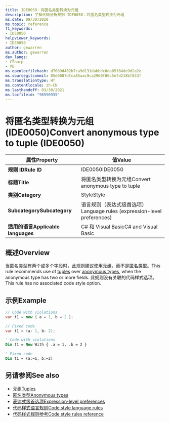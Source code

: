 ```yaml
---
title: IDE0050：将匿名类型转换为元组
description: 了解代码分析规则 IDE0050：将匿名类型转换为元组
ms.date: 09/30/2020
ms.topic: reference
f1_keywords:
- IDE0050
helpviewer_keywords:
- IDE0050
author: gewarren
ms.author: gewarren
dev_langs:
- CSharp
- VB
ms.openlocfilehash: d7089d402b7ca9d131dabbdc0da05f04de9d2a2e
ms.sourcegitcommit: 05d0087dfca85aac9ca2960f86c5efd218bf833f
ms.translationtype: HT
ms.contentlocale: zh-CN
ms.lasthandoff: 03/30/2021
ms.locfileid: "96590935"
---
```

# <a name="convert-anonymous-type-to-tuple-ide0050"></a><span data-ttu-id="d01de-103">将匿名类型转换为元组 (IDE0050)</span><span class="sxs-lookup"><span data-stu-id="d01de-103">Convert anonymous type to tuple (IDE0050)</span></span>

|<span data-ttu-id="d01de-104">属性</span><span class="sxs-lookup"><span data-stu-id="d01de-104">Property</span></span>|<span data-ttu-id="d01de-105">值</span><span class="sxs-lookup"><span data-stu-id="d01de-105">Value</span></span>|
|-|-|
| <span data-ttu-id="d01de-106">**规则 ID**</span><span class="sxs-lookup"><span data-stu-id="d01de-106">**Rule ID**</span></span> | <span data-ttu-id="d01de-107">IDE0050</span><span class="sxs-lookup"><span data-stu-id="d01de-107">IDE0050</span></span> |
| <span data-ttu-id="d01de-108">**标题**</span><span class="sxs-lookup"><span data-stu-id="d01de-108">**Title**</span></span> | <span data-ttu-id="d01de-109">将匿名类型转换为元组</span><span class="sxs-lookup"><span data-stu-id="d01de-109">Convert anonymous type to tuple</span></span> |
| <span data-ttu-id="d01de-110">**类别**</span><span class="sxs-lookup"><span data-stu-id="d01de-110">**Category**</span></span> | <span data-ttu-id="d01de-111">Style</span><span class="sxs-lookup"><span data-stu-id="d01de-111">Style</span></span> |
| <span data-ttu-id="d01de-112">**Subcategory**</span><span class="sxs-lookup"><span data-stu-id="d01de-112">**Subcategory**</span></span> | <span data-ttu-id="d01de-113">语言规则（表达式级首选项）</span><span class="sxs-lookup"><span data-stu-id="d01de-113">Language rules (expression-level preferences)</span></span> |
| <span data-ttu-id="d01de-114">**适用的语言**</span><span class="sxs-lookup"><span data-stu-id="d01de-114">**Applicable languages**</span></span> | <span data-ttu-id="d01de-115">C# 和 Visual Basic</span><span class="sxs-lookup"><span data-stu-id="d01de-115">C# and Visual Basic</span></span> |

## <a name="overview"></a><span data-ttu-id="d01de-116">概述</span><span class="sxs-lookup"><span data-stu-id="d01de-116">Overview</span></span>

<span data-ttu-id="d01de-117">当匿名类型有两个或多个字段时，此规则建议使用[元组](../../../csharp/language-reference/builtin-types/value-tuples.md)，而不是[匿名类型](../../../csharp/programming-guide/classes-and-structs/anonymous-types.md)。</span><span class="sxs-lookup"><span data-stu-id="d01de-117">This rule recommends use of [tuples](../../../csharp/language-reference/builtin-types/value-tuples.md) over [anonymous types](../../../csharp/programming-guide/classes-and-structs/anonymous-types.md), when the anonymous type has two or more fields.</span></span> <span data-ttu-id="d01de-118">此规则没有关联的代码样式选项。</span><span class="sxs-lookup"><span data-stu-id="d01de-118">This rule has no associated code style option.</span></span>

## <a name="example"></a><span data-ttu-id="d01de-119">示例</span><span class="sxs-lookup"><span data-stu-id="d01de-119">Example</span></span>

```csharp
// Code with violations
var t1 = new { a = 1, b = 2 };

// Fixed code
var t1 = (a: 1, b: 2);
```

```vb
' Code with violations
Dim t1 = New With { .a = 1, .b = 2 }

' Fixed code
Dim t1 = (a:=1, b:=2)
```

## <a name="see-also"></a><span data-ttu-id="d01de-120">另请参阅</span><span class="sxs-lookup"><span data-stu-id="d01de-120">See also</span></span>

- [<span data-ttu-id="d01de-121">元组</span><span class="sxs-lookup"><span data-stu-id="d01de-121">Tuples</span></span>](../../../csharp/language-reference/builtin-types/value-tuples.md)
- [<span data-ttu-id="d01de-122">匿名类型</span><span class="sxs-lookup"><span data-stu-id="d01de-122">Anonymous types</span></span>](../../../csharp/programming-guide/classes-and-structs/anonymous-types.md)
- [<span data-ttu-id="d01de-123">表达式级首选项</span><span class="sxs-lookup"><span data-stu-id="d01de-123">Expression-level preferences</span></span>](expression-level-preferences.md)
- [<span data-ttu-id="d01de-124">代码样式语言规则</span><span class="sxs-lookup"><span data-stu-id="d01de-124">Code style language rules</span></span>](language-rules.md)
- [<span data-ttu-id="d01de-125">代码样式规则参考</span><span class="sxs-lookup"><span data-stu-id="d01de-125">Code style rules reference</span></span>](index.md)
